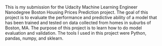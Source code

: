 This is my submission for the Udacity Machine Learning Engineer Nanodegree Boston Housing Prices Prediction project.
The goal of this project is to evaluate the performance and predictive ability of a model that has been trained and
tested on data collected from homes in suburbs of Boston, MA. The purpose of this project is to learn how to do
model evaluation and validation. The tools I used in this project were Python, pandas, numpy, and sklearn.